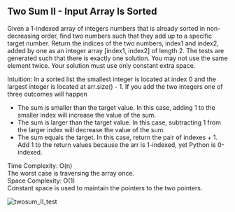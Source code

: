 ## Two Sum II - Input Array Is Sorted

Given a 1-indexed array of integers numbers that is already sorted in non-decreasing order, find two numbers such that they add up to a specific target number. Return the indices of the two numbers, index1 and index2, added by one as an integer array [index1, index2] of length 2. The tests are generated such that there is exactly one solution. You may not use the same element twice.  Your solution must use only constant extra space. <br />

Intuition: In a sorted list the smallest integer is located at index 0 and the largest integer is located at arr.size() - 1.  If you add the two integers one of three outcomes will happen
* The sum is smaller than the target value.  In this case, adding 1 to the smaller index will increase the value of the sum.
* The sum is larger than the target value.  In this case, subtracting 1 from the larger index will decrease the value of the sum.
* The sum equals the target.  In this case, return the pair of indexes + 1.  Add 1 to the return values because the arr is 1-indexed, yet Python is 0-indexed.

 
Time Complexity: O(n) <br />
The worst case is traversing the array once. <br />
Space Complexity: O(1) <br />
Constant space is used to maintain the pointers to the two pointers. <br />

![twosum_II_test](https://github.com/radixon/UnitTest/assets/59415488/54534cc1-4881-464f-9bb8-28e08397b342)
